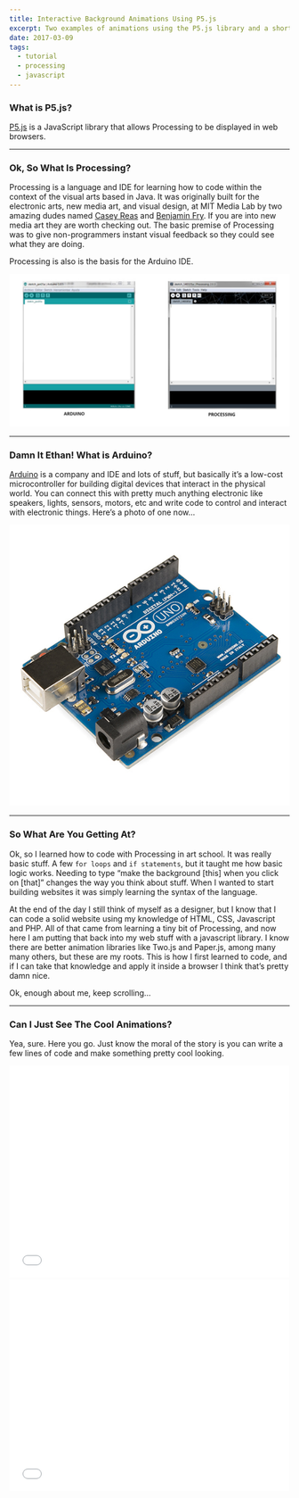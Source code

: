 ```yaml
---
title: Interactive Background Animations Using P5.js
excerpt: Two examples of animations using the P5.js library and a short back story of Processing and Arduino.
date: 2017-03-09
tags:
  - tutorial
  - processing
  - javascript
---
```


### What is P5.js?

[P5.js](https://p5js.org/) is a JavaScript library that allows Processing to be displayed in web browsers.

---

### Ok, So What Is Processing?

Processing is a language and IDE for learning how to code within the context of the visual arts based in Java. It was originally built for the electronic arts, new media art, and visual design, at MIT Media Lab by two amazing dudes named [Casey Reas](https://en.wikipedia.org/wiki/Casey_Reas) and [Benjamin Fry](https://en.wikipedia.org/wiki/Ben_Fry). If you are into new media art they are worth checking out. The basic premise of Processing was to give non-programmers instant visual feedback so they could see what they are doing.

Processing is also is the basis for the Arduino IDE.

![Comparison of Arduino and Processing IDEs](./images/interactive-background-animations-using-p5js/arduino-and-processing-IDEs.jpg)

---

### Damn It Ethan! What is Arduino?

[Arduino](https://en.wikipedia.org/wiki/Arduino) is a company and IDE and lots of stuff, but basically it’s a low-cost microcontroller for building digital devices that interact in the physical world. You can connect this with pretty much anything electronic like speakers, lights, sensors, motors, etc and write code to control and interact with electronic things. Here’s a photo of one now…

![Arduino Uno](./images/interactive-background-animations-using-p5js/arduino-uno.jpg)

---

### So What Are You Getting At?

Ok, so I learned how to code with Processing in art school. It was really basic stuff. A few `for loops` and `if statements`, but it taught me how basic logic works. Needing to type “make the background [this] when you click on [that]” changes the way you think about stuff. When I wanted to start building websites it was simply learning the syntax of the language.

At the end of the day I still think of myself as a designer, but I know that I can code a solid website using my knowledge of HTML, CSS, Javascript and PHP. All of that came from learning a tiny bit of Processing, and now here I am putting that back into my web stuff with a javascript library. I know there are better animation libraries like Two.js and Paper.js, among many many others, but these are my roots. This is how I first learned to code, and if I can take that knowledge and apply it inside a browser I think that’s pretty damn nice.

Ok, enough about me, keep scrolling…

---

### Can I Just See The Cool Animations?

Yea, sure. Here you go. Just know the moral of the story is you can write a few lines of code and make something pretty cool looking.

<iframe height='380' scrolling='no' title='P5.js - Lines_01' src='//codepen.io/ethanethan/embed/WppbxO/?height=265&theme-id=0&default-tab=js,result' frameborder='no' allowtransparency='true' allowfullscreen='true' style='width: 99.9%;'>See the Pen <a href='https://codepen.io/ethanethan/pen/WppbxO/'>P5.js - Lines_01</a> by Ethan Barrett (<a href='https://codepen.io/ethanethan'>@ethanethan</a>) on <a href='https://codepen.io'>CodePen</a>.
</iframe>

<iframe height='380' scrolling='no' title='P5.js - Pattern_01' src='//codepen.io/ethanethan/embed/EWWaBY/?height=265&theme-id=0&default-tab=js,result' frameborder='no' allowtransparency='true' allowfullscreen='true' style='width: 99.9%;'>See the Pen <a href='https://codepen.io/ethanethan/pen/EWWaBY/'>P5.js - Pattern_01</a> by Ethan Barrett (<a href='https://codepen.io/ethanethan'>@ethanethan</a>) on <a href='https://codepen.io'>CodePen</a>.
</iframe>
